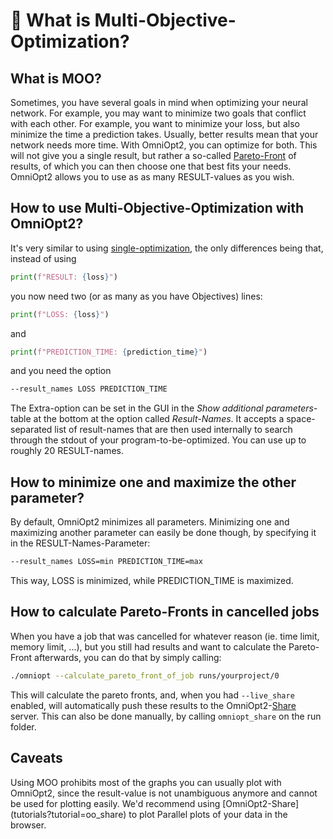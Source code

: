 # <span class="tutorial_icon invert_in_dark_mode">🧭</span> What is Multi-Objective-Optimization?

<!-- How to use OmniOpt2 with Multi-Objective-Optimization (MOO)? -->

<!-- Category: Multiple Objectives -->

<div id="toc"></div>

## What is MOO?

Sometimes, you have several goals in mind when optimizing your neural network. For example, you may want to minimize two goals that conflict with each other. For example, you want to minimize your loss, but also minimize the time a prediction takes. Usually, better results mean that your network needs more time. With OmniOpt2, you can optimize for both. This will not give you a single result, but rather a so-called [Pareto-Front](https://en.wikipedia.org/wiki/Pareto_front) of results, of which you can then choose one that best fits your needs. OmniOpt2 allows you to use as as many RESULT-values as you wish.

## How to use Multi-Objective-Optimization with OmniOpt2?

It's very similar to using [single-optimization](tutorials?tutorial=run_sh), the only differences being that, instead of using

```python
print(f"RESULT: {loss}")
```

you now need two (or as many as you have Objectives) lines:

```python
print(f"LOSS: {loss}")
```

and

```python
print(f"PREDICTION_TIME: {prediction_time}")
```

and you need the option

```bash
--result_names LOSS PREDICTION_TIME
```

The Extra-option can be set in the GUI in the *Show additional parameters*-table at the bottom at the option called *Result-Names*. It accepts a space-separated list of result-names that are then used internally to search through the stdout of your program-to-be-optimized. You can use up to roughly 20 RESULT-names.

## How to minimize one and maximize the other parameter?

By default, OmniOpt2 minimizes all parameters. Minimizing one and maximizing another parameter can easily be done though, by specifying it in the RESULT-Names-Parameter:

```bash
--result_names LOSS=min PREDICTION_TIME=max
```

This way, LOSS is minimized, while PREDICTION_TIME is maximized.

## How to calculate Pareto-Fronts in cancelled jobs

When you have a job that was cancelled for whatever reason (ie. time limit, memory limit, ...), but you still had results and want to calculate the Pareto-Front afterwards, you can do that by simply calling:

```bash
./omniopt --calculate_pareto_front_of_job runs/yourproject/0
```

This will calculate the pareto fronts, and, when you had `--live_share` enabled, will automatically push these results to the OmniOpt2-[Share](tutorials?tutorial=oo_share) server. This can also be done manually, by calling `omniopt_share` on the run folder.

## Caveats
<div class="caveat warning">
Using MOO prohibits most of the graphs you can usually plot with OmniOpt2, since the result-value is not unambiguous anymore and cannot be used for plotting easily. We'd recommend using [OmniOpt2-Share](tutorials?tutorial=oo_share) to plot Parallel plots of your data in the browser.
</div>
